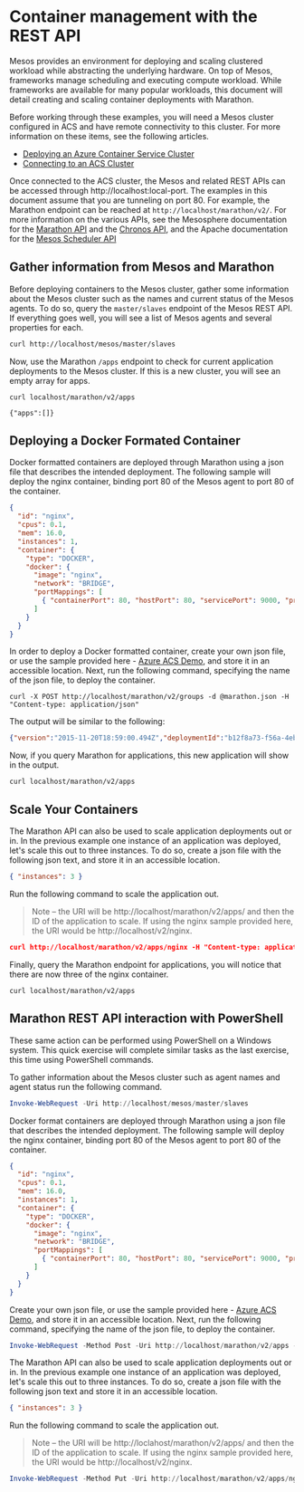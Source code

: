 <properties
   pageTitle="ACS container management with the REST API | Microsoft Azure"
   description="Deploy containers to an Azure Container Service Mesos cluster, using the Marathon REST API."
   services="container-service"
   documentationCenter=""
   authors="neilpeterson"
   manager="timlt"
   editor=""
   tags="acs, azure-container-service"
   keywords="Docker, Containers, Micro-services, Mesos, Azure"/>
   
<tags
   ms.service="container-service"
   ms.devlang="na"
   ms.topic="get-started-article"
   ms.tgt_pltfrm="na"
   ms.workload="na"
   ms.date="02/16/2016"
   ms.author="nepeters"/>
   
# Container management with the REST API

Mesos provides an environment for deploying and scaling clustered workload while abstracting the underlying hardware. On top of Mesos, frameworks manage scheduling and executing compute workload. While frameworks are available for many popular workloads, this document will detail creating and scaling container deployments with Marathon.

Before working through these examples, you will need a Mesos cluster configured in ACS and have remote connectivity to this cluster. For more information on these items, see the following articles.

- [Deploying an Azure Container Service Cluster](./container-service-deployment.md) 
- [Connecting to an ACS Cluster](./container-service-connect.md)


Once connected to the ACS cluster, the Mesos and related REST APIs can be accessed through http://localhost:local-port. The examples in this document assume that you are tunneling on port 80. For example, the Marathon endpoint can be reached at `http://localhost/marathon/v2/`.  For more information on the various APIs, see the Mesosphere documentation for the [Marathon
API](https://mesosphere.github.io/marathon/docs/rest-api.html) and the
[Chronos API](https://mesos.github.io/chronos/docs/api.html), and the
Apache documentation for the [Mesos Scheduler
API](http://mesos.apache.org/documentation/latest/scheduler-http-api/)

## Gather information from Mesos and Marathon

Before deploying containers to the Mesos cluster, gather some
information about the Mesos cluster such as the names and current
status of the Mesos agents. To do so, query the `master/slaves`
endpoint of the Mesos REST API. If everything goes well, you will see
a list of Mesos agents and several properties for each.

```bash
curl http://localhost/mesos/master/slaves
```

Now, use the Marathon `/apps` endpoint to check for current application deployments to the Mesos cluster. If this is a new cluster, you will see an empty array for apps.

```
curl localhost/marathon/v2/apps

{"apps":[]}
```

## Deploying a Docker Formated Container

Docker formatted containers are deployed through Marathon using a json
file that describes the intended deployment. The following sample will
deploy the nginx container, binding port 80 of the Mesos agent to port
80 of the container.

```json
{
  "id": "nginx",
  "cpus": 0.1,
  "mem": 16.0,
  "instances": 1,
  "container": {
    "type": "DOCKER",
    "docker": {
      "image": "nginx",
      "network": "BRIDGE",
      "portMappings": [
        { "containerPort": 80, "hostPort": 80, "servicePort": 9000, "protocol": "tcp" }
      ]
    }
  }
}
```

In order to deploy a Docker formatted container, create your own json file, or use the sample provided here - [Azure ACS Demo](https://raw.githubusercontent.com/rgardler/AzureDevTestDeploy/master/marathon/marathon.json), and store it in an accessible location. Next, run the following command, specifying the name of the json file, to deploy the container.

```
curl -X POST http://localhost/marathon/v2/groups -d @marathon.json -H "Content-type: application/json"
```

The output will be similar to the following:

```json
{"version":"2015-11-20T18:59:00.494Z","deploymentId":"b12f8a73-f56a-4eb1-9375-4ac026d6cdec"}
```

Now, if you query Marathon for applications, this new application will show in the output.

```
curl localhost/marathon/v2/apps
```

## Scale Your Containers

The Marathon API can also be used to scale application deployments out or in. In the previous example one instance of an application was deployed, let's scale this out to three instances. To do so, create a json file with the following json text, and store it in an accessible location.

```json
{ "instances": 3 }
```

Run the following command to scale the application out.

> Note – the URI will be http://localhost/marathon/v2/apps/ and then the ID of the application to scale. If using the nginx sample provided here, the URI would be http://localhost/v2/nginx.

```json
curl http://localhost/marathon/v2/apps/nginx -H "Content-type: application/json" -X PUT -d @scale.json
```

Finally, query the Marathon endpoint for applications, you will notice that there are now three of the nginx container.

```
curl localhost/marathon/v2/apps
```

## Marathon REST API interaction with PowerShell

These same action can be performed using PowerShell on a Windows system. This quick exercise will complete similar tasks as the last exercise, this time using PowerShell commands.

To gather information about the Mesos cluster such as agent names and agent status run the following command. 

```powershell
Invoke-WebRequest -Uri http://localhost/mesos/master/slaves
```

Docker format containers are deployed through Marathon using a json file that describes the intended deployment. The following sample will deploy the nginx container, binding port 80 of the Mesos agent to port 80 of the container.

```json
{
  "id": "nginx",
  "cpus": 0.1,
  "mem": 16.0,
  "instances": 1,
  "container": {
    "type": "DOCKER",
    "docker": {
      "image": "nginx",
      "network": "BRIDGE",
      "portMappings": [
        { "containerPort": 80, "hostPort": 80, "servicePort": 9000, "protocol": "tcp" }
      ]
    }
  }
}
```

Create your own json file, or use the sample provided here - [Azure ACS Demo](https://raw.githubusercontent.com/rgardler/AzureDevTestDeploy/master/marathon/marathon.json), and store it in an accessible location. Next, run the following command, specifying the name of the json file, to deploy the container.

```powershell
Invoke-WebRequest -Method Post -Uri http://localhost/marathon/v2/apps -ContentType application/json -InFile 'c:\marathon.json'
```

The Marathon API can also be used to scale application deployments out or in. In the previous example one instance of an application was deployed, let's scale this out to three instances. To do so, create a json file with the following json text and store it in an accessible location.

```json
{ "instances": 3 }
```

Run the following command to scale the application out.

> Note – the URI will be http://loclahost/marathon/v2/apps/ and then the ID of the application to scale. If using the nginx sample provided here, the URI would be http://localhost/v2/nginx.

```powershell
Invoke-WebRequest -Method Put -Uri http://localhost/marathon/v2/apps/nginx -ContentType application/json -InFile 'c:\scale.json'
```



